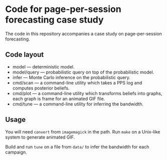 # Code for page-per-session forecasting case study

The code in this repository accompanies a case
study on page-per-session forecasting.

## Code layout

* model — deterministic model.
* model/query — probabilistic query on top of the probabilistic model.
* infer — Monte Carlo inference on the probabilistic query.
* cmd/scan — a command-line utility which takes a PPS log and computes
	posterior beliefs.
* cmd/plot — a command-line utility which transforms beliefs into
	graphs, each graph is frame for an animated GIF file.
* cmd/tune — a command-line utility for inferring the bandwidth.

## Usage

You will need `convert` from `imagemagick` in the path.
Run `make` on a Unix-like system to generate animated GIF.

Build and run `tune` on a file from `data/` to infer the bandwidth 
for each campaign.
